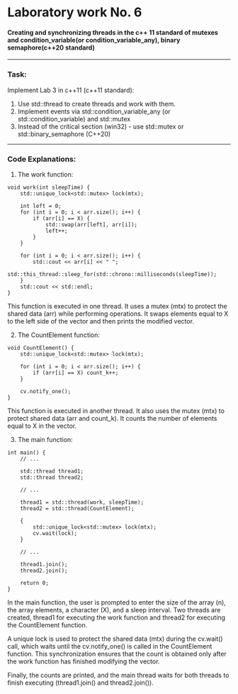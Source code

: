 # Laboratory work No. 6

#### Creating and synchronizing threads in the c++ 11 standard of mutexes and condition_variable(or condition_variable_any), binary semaphore(c++20 standard)

- - -

### Task:
Implement Lab 3 in c++11 (c++11 standard):
1. Use std::thread to create threads and work with them.
2. Implement events via std::condition_variable_any (or std::condition_variable) and std::mutex
3. Instead of the critical section (win32) - use std::mutex or std::binary_semaphore (C++20)

- - -

### Code Explanations:

1. The work function:

```
void work(int sleepTime) {
    std::unique_lock<std::mutex> lock(mtx);

    int left = 0;
    for (int i = 0; i < arr.size(); i++) {
        if (arr[i] == X) {
            std::swap(arr[left], arr[i]);
            left++;
        }
    }

    for (int i = 0; i < arr.size(); i++) {
        std::cout << arr[i] << " ";
        std::this_thread::sleep_for(std::chrono::milliseconds(sleepTime));
    }
    std::cout << std::endl;
}
```
This function is executed in one thread. It uses a mutex (mtx) to protect the shared data (arr) while performing operations. It swaps elements equal to X to the left side of the vector and then prints the modified vector.

2. The CountElement function:

```
void CountElement() {
    std::unique_lock<std::mutex> lock(mtx);

    for (int i = 0; i < arr.size(); i++) {
        if (arr[i] == X) count_k++;
    }

    cv.notify_one();
}
```
This function is executed in another thread. It also uses the mutex (mtx) to protect shared data (arr and count_k). It counts the number of elements equal to X in the vector.

3. The main function:

```
int main() {
    // ...

    std::thread thread1;
    std::thread thread2;

    // ...

    thread1 = std::thread(work, sleepTime);
    thread2 = std::thread(CountElement);

    {
        std::unique_lock<std::mutex> lock(mtx);
        cv.wait(lock);
    }

    // ...

    thread1.join();
    thread2.join();

    return 0;
}
```
In the main function, the user is prompted to enter the size of the array (n), the array elements, a character (X), and a sleep interval. Two threads are created, thread1 for executing the work function and thread2 for executing the CountElement function.

A unique lock is used to protect the shared data (mtx) during the cv.wait() call, which waits until the cv.notify_one() is called in the CountElement function. This synchronization ensures that the count is obtained only after the work function has finished modifying the vector.

Finally, the counts are printed, and the main thread waits for both threads to finish executing (thread1.join() and thread2.join()).